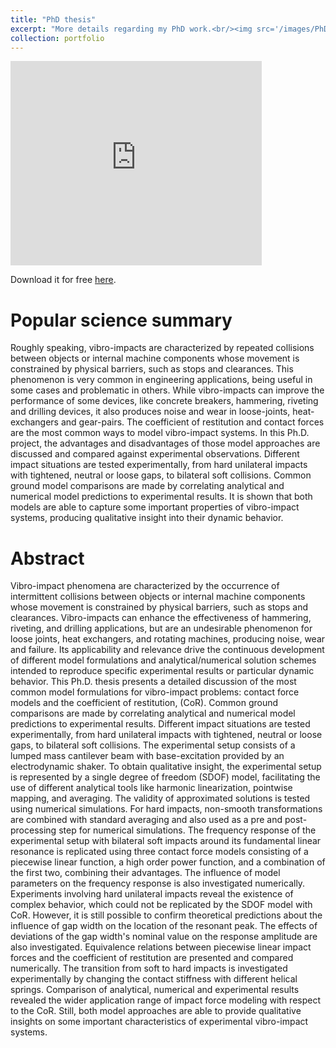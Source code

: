 ```yaml
---
title: "PhD thesis"
excerpt: "More details regarding my PhD work.<br/><img src='/images/PhD_slides.gif'>"
collection: portfolio
---
```


<style>
    .responsive-wrap iframe{ max-width: 100%;}
</style>

<div class="responsive-wrap">
    <iframe src="https://onedrive.live.com/embed?cid=B7FE94897B491732&resid=B7FE94897B491732%21763&authkey=AIWPMztU28zvF9U&em=2" width="402" height="327" frameborder="0" scrolling="no" allowfullscreen="true" mozallowfullscreen="true" webkitallowfullscreen="true"></iframe>    
</div>

Download it for free [here](https://doi.org/10.11581/dtu:00000042).

Popular science summary
======
Roughly speaking, vibro-impacts are characterized by repeated collisions between objects or internal machine components whose movement is constrained by physical barriers, such as stops and clearances. This phenomenon is very common in engineering applications, being useful in some cases and problematic in others. While vibro-impacts can improve the performance of some devices, like concrete breakers, hammering, riveting and drilling devices, it also produces noise and wear in loose-joints, heat-exchangers and gear-pairs.
The coefficient of restitution and contact forces are the most common ways to model vibro-impact systems. In this Ph.D. project, the advantages and disadvantages of those model approaches are discussed and compared against experimental observations. Different impact situations are tested experimentally, from hard unilateral impacts with tightened, neutral or loose gaps, to bilateral soft collisions. Common ground model comparisons are made by correlating analytical and numerical model predictions to experimental results. It is shown that both models are able to capture some important properties of vibro-impact systems, producing qualitative insight into their dynamic behavior.

Abstract
======
Vibro-impact phenomena are characterized by the occurrence of intermittent collisions between objects or internal machine components whose movement is constrained by physical barriers, such as stops and clearances. Vibro-impacts can enhance the effectiveness of hammering, riveting, and drilling applications, but are an undesirable phenomenon for loose joints, heat exchangers, and rotating machines, producing noise, wear and failure. Its applicability and relevance drive the continuous development of different model formulations and analytical/numerical solution schemes intended to reproduce specific experimental results or particular dynamic behavior.
This Ph.D. thesis presents a detailed discussion of the most common model formulations for vibro-impact problems: contact force models and the coefficient of restitution, (CoR). Common ground comparisons are made by correlating analytical and numerical model predictions to experimental results. Different impact situations are tested experimentally, from hard unilateral impacts with tightened, neutral or loose gaps, to bilateral soft collisions. The experimental setup consists of a lumped mass cantilever beam with base-excitation provided by an electrodynamic shaker.
To obtain qualitative insight, the experimental setup is represented by a single degree of freedom (SDOF) model, facilitating the use of different analytical tools like harmonic linearization, pointwise mapping, and averaging. The validity of approximated solutions is tested using numerical simulations. For hard impacts, non-smooth transformations are combined with standard averaging and also used as a pre and post-processing step for numerical simulations.
The frequency response of the experimental setup with bilateral soft impacts around its fundamental linear resonance is replicated using three contact force models consisting of a piecewise linear function, a high order power function, and a combination of the first two, combining their advantages. The influence of model parameters on the frequency response is also investigated numerically.
Experiments involving hard unilateral impacts reveal the existence of complex behavior, which could not be replicated by the SDOF model with CoR. However, it is still possible to confirm theoretical predictions about the influence of gap width on the location of the resonant peak. The effects of deviations of the gap width's nominal value on the response amplitude are also investigated.
Equivalence relations between piecewise linear impact forces and the coefficient of restitution are presented and compared numerically. The transition from soft to hard impacts is investigated experimentally by changing the contact stiffness with different helical springs.
Comparison of analytical, numerical and experimental results revealed the wider application range of impact force modeling with respect to the CoR. Still, both model approaches are able to provide qualitative insights on some important characteristics of experimental vibro-impact systems.
